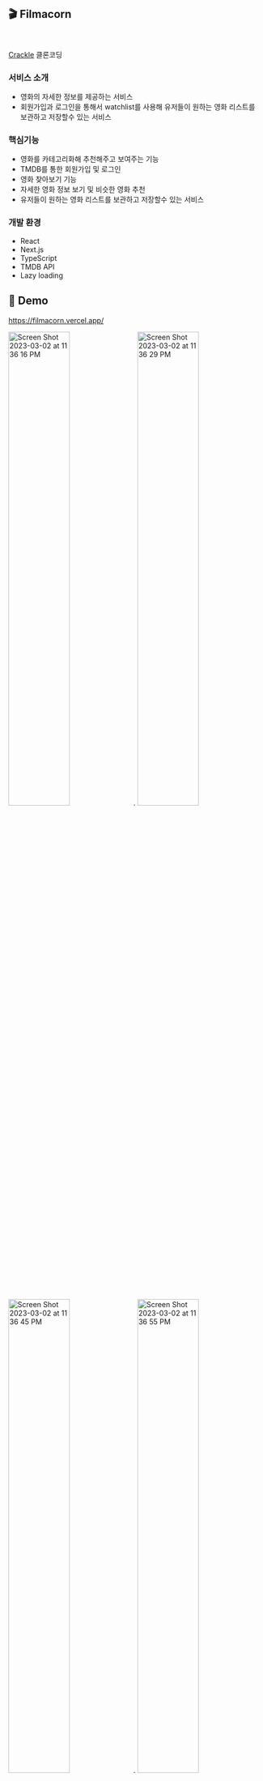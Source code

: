 ## 🎬 Filmacorn

<br />

[Crackle](https://www.crackle.com/) 클론코딩

### 서비스 소개 
- 영화의 자세한 정보를 제공하는 서비스 
- 회원가입과 로그인을 통해서 watchlist를 사용해 유저들이 원하는 영화 리스트를 보관하고 저장할수 있는 서비스 

### 핵심기능 
- 영화를 카테고리화해 추천해주고 보여주는 기능
- TMDB를 통한 회원가입 및 로그인
- 영화 찾아보기 기능
- 자세한 영화 정보 보기 및 비슷한 영화 추천 
- 유저들이 원하는 영화 리스트를 보관하고 저장할수 있는 서비스 

### 개발 환경
- React 
- Next.js 
- TypeScript
- TMDB API
- Lazy loading

## :rocket: Demo
https://filmacorn.vercel.app/

<img width="49%" alt="Screen Shot 2023-03-02 at 11 36 16 PM" src="https://user-images.githubusercontent.com/64929428/222672113-f8a59157-89bd-47e6-ab04-07671e3c04b8.png">. <img width="49%" alt="Screen Shot 2023-03-02 at 11 36 29 PM" src="https://user-images.githubusercontent.com/64929428/222672123-723e5373-8954-4e34-a1a6-f02f76e83401.png">
<img width="49%" alt="Screen Shot 2023-03-02 at 11 36 45 PM" src="https://user-images.githubusercontent.com/64929428/222672139-b06b97c6-cb05-4f91-a4eb-05d8401c417a.png">. <img width="49%" alt="Screen Shot 2023-03-02 at 11 36 55 PM" src="https://user-images.githubusercontent.com/64929428/222672144-ed1bba39-e63d-45b5-8950-583cc02ccffc.png">
